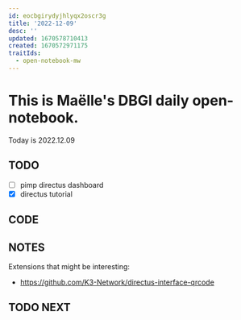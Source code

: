 ```yaml
---
id: eocbgirydyjhlyqx2oscr3g
title: '2022-12-09'
desc: ''
updated: 1670578710413
created: 1670572971175
traitIds:
  - open-notebook-mw
---
```



# This is Maëlle's DBGI daily open-notebook.

Today is 2022.12.09


## TODO

- [ ] pimp directus dashboard
- [x] directus tutorial

## CODE

## NOTES

Extensions that might be interesting:
- https://github.com/K3-Network/directus-interface-qrcode

## TODO NEXT

